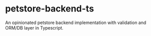 # petstore-backend-ts
An opinionated petstore backend implementation with validation and ORM/DB layer in Typescript.
